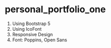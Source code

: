 # personal_portfolio_one
1. Using Bootstrap 5
2. Using IcoFont
3. Responsive Design
4. Font: Poppins, Open Sans
